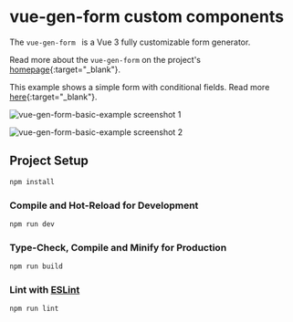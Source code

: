 # vue-gen-form custom components

The `vue-gen-form ` is a Vue 3 fully customizable form generator.

Read more about  the `vue-gen-form` on the project's [homepage](https://zbigiman.com/vue-gen-form/){:target="_blank"}.

This example shows a simple form with conditional fields. Read more [here](https://zbigiman.com/vue-gen-form/){:target="_blank"}.

![vue-gen-form-basic-example screenshot 1](https://zbigiman.com/vue-gen-form/assets/vue-gen-form-basic-example-1.png)

![vue-gen-form-basic-example screenshot 2](https://zbigiman.com/vue-gen-form/assets/vue-gen-form-basic-example-2.png)

## Project Setup

```sh
npm install
```

### Compile and Hot-Reload for Development

```sh
npm run dev
```

### Type-Check, Compile and Minify for Production

```sh
npm run build
```

### Lint with [ESLint](https://eslint.org/)

```sh
npm run lint
```
